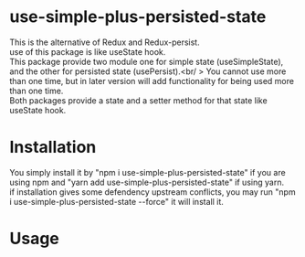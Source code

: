 # use-simple-plus-persisted-state
This is the alternative of Redux and Redux-persist.<br />
use of this package is like useState hook.<br />
This package provide two module one for simple state (useSimpleState), and the other for persisted state (usePersist).<br/ >
You cannot use more than one time, but in later version will add functionality for being used more than one time.<br />
Both packages provide a state and a setter method for that state like useState hook.<br />
# Installation
You simply install it by "npm i use-simple-plus-persisted-state" if you are using npm and "yarn add use-simple-plus-persisted-state" if using yarn.<br />
if installation gives some defendency upstream conflicts, you may run "npm i use-simple-plus-persisted-state --force" it will install it.<br />
# Usage

